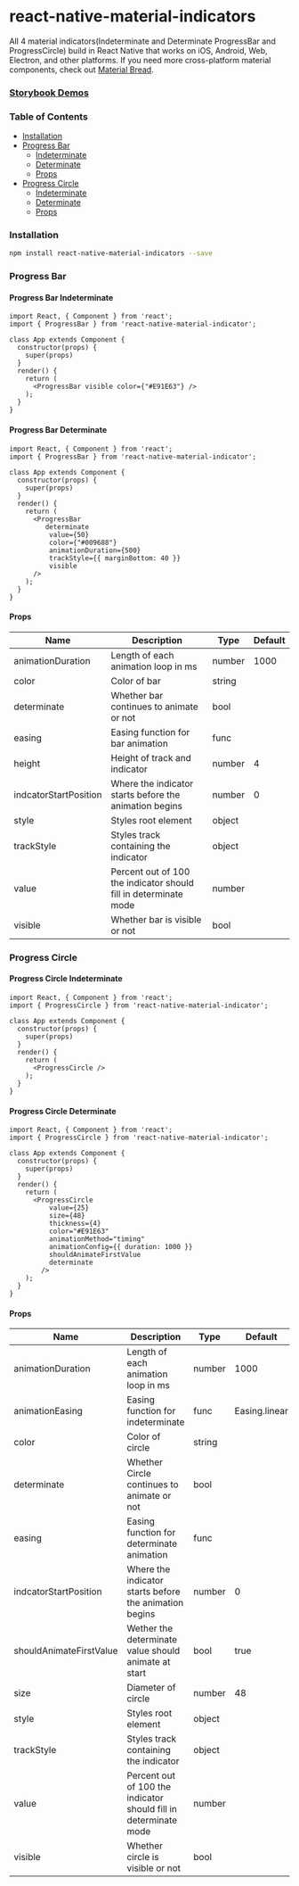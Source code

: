 # react-native-material-indicators

All 4 material indicators(Indeterminate and Determinate ProgressBar and ProgressCircle) build in React Native that works on iOS, Android, Web, Electron, and other platforms. If you need more cross-platform material components, check out [Material Bread](https://github.com/codypearce/material-bread).

### [Storybook Demos](https://codypearce.github.io/react-native-material-indicators/)


### Table of Contents

- [Installation](#installation)
- [Progress Bar](#progress-bar)
  - [Indeterminate](#progresss-bar-indeterminate)
  - [Determinate](#progresss-bar-determinate)
  - [Props](#props)
- [Progress Circle](#progress-circle)
  - [Indeterminate](#progresss-circle-indeterminate)
  - [Determinate](#progresss-circle-determinate)
  - [Props](#props)

### Installation
```bash
npm install react-native-material-indicators --save
```

### Progress Bar

#### Progress Bar Indeterminate

```
import React, { Component } from 'react';
import { ProgressBar } from 'react-native-material-indicator';

class App extends Component {
  constructor(props) {
    super(props)
  }
  render() {
    return (
      <ProgressBar visible color={"#E91E63"} />
    );
  }
}
```

#### Progress Bar Determinate

```
import React, { Component } from 'react';
import { ProgressBar } from 'react-native-material-indicator';

class App extends Component {
  constructor(props) {
    super(props)
  }
  render() {
    return (
      <ProgressBar
         determinate
          value={50}
          color={"#009688"}
          animationDuration={500}
          trackStyle={{ marginBottom: 40 }}
          visible
      />
    );
  }
}
```

#### Props
| Name                  | Description                                                      | Type   | Default |
|-----------------------|------------------------------------------------------------------|--------|---------|
| animationDuration     | Length of each animation loop in ms                              | number | 1000    |
| color                 | Color of bar                                                     | string |         |
| determinate           | Whether bar continues to animate or not                          | bool   |         |
| easing                | Easing function for bar animation                                | func   |         |
| height                | Height of track and indicator                                    | number | 4       |
| indcatorStartPosition | Where the indicator starts before the animation begins           | number | 0       |
| style                 | Styles root element                                              | object |         |
| trackStyle            | Styles track containing the indicator                            | object |         |
| value                 | Percent out of 100 the indicator should fill in determinate mode | number |         |
| visible               | Whether bar is visible or not                                    | bool   |         |

### Progress Circle

#### Progress Circle Indeterminate
```
import React, { Component } from 'react';
import { ProgressCircle } from 'react-native-material-indicator';

class App extends Component {
  constructor(props) {
    super(props)
  }
  render() {
    return (
      <ProgressCircle />
    );
  }
}
```

#### Progress Circle Determinate
```
import React, { Component } from 'react';
import { ProgressCircle } from 'react-native-material-indicator';

class App extends Component {
  constructor(props) {
    super(props)
  }
  render() {
    return (
      <ProgressCircle
          value={25}
          size={48}
          thickness={4}
          color="#E91E63"
          animationMethod="timing"
          animationConfig={{ duration: 1000 }}
          shouldAnimateFirstValue
          determinate
        />
    );
  }
}
```

#### Props

| Name                    | Description                                                      | Type   | Default       |
|-------------------------|------------------------------------------------------------------|--------|---------------|
| animationDuration       | Length of each animation loop in ms                              | number | 1000          |
| animationEasing         | Easing function for indeterminate                                | func   | Easing.linear |
| color                   | Color of circle                                                  | string |               |
| determinate             | Whether Circle continues to animate or not                       | bool   |               |
| easing                  | Easing function for determinate animation                        | func   |               |
| indcatorStartPosition   | Where the indicator starts before the animation begins           | number | 0             |
| shouldAnimateFirstValue | Wether the determinate value should animate at start             | bool   | true          |
| size                    | Diameter of circle                                               | number | 48            |
| style                   | Styles root element                                              | object |               |
| trackStyle              | Styles track containing the indicator                            | object |               |
| value                   | Percent out of 100 the indicator should fill in determinate mode | number |               |
| visible                 | Whether circle is visible or not                                 | bool   |               |
